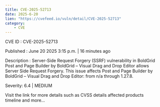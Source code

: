 ```yaml
---
title: CVE-2025-52713
date: 2025-6-20
lien: "https://cvefeed.io/vuln/detail/CVE-2025-52713"
category:
    - CVE
---
```


CVE ID : CVE-2025-52713

Published :  June 20
2025
3:15 p.m. | 16 minutes ago

Description : Server-Side Request Forgery (SSRF) vulnerability in BoldGrid Post and Page Builder by BoldGrid – Visual Drag and Drop Editor allows Server Side Request Forgery. This issue affects Post and Page Builder by BoldGrid – Visual Drag and Drop Editor: from n/a through 1.27.8.

Severity: 6.4 | MEDIUM

Visit the link for more details
such as CVSS details
affected products
timeline
and more...

